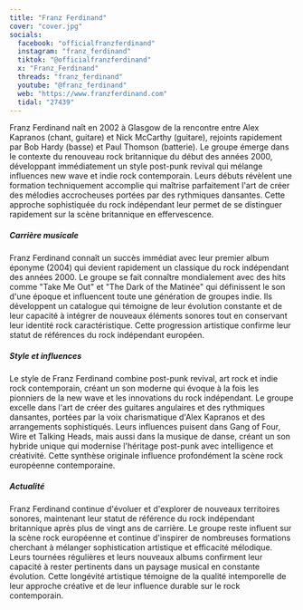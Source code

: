 ```yaml
---
title: "Franz Ferdinand"
cover: "cover.jpg"
socials:
  facebook: "officialfranzferdinand"
  instagram: "franz_ferdinand"
  tiktok: "@officialfranzferdinand"
  x: "Franz_Ferdinand"
  threads: "franz_ferdinand"
  youtube: "@franz_ferdinand"
  web: "https://www.franzferdinand.com"
  tidal: "27439"
---
```


Franz Ferdinand naît en 2002 à Glasgow de la rencontre entre Alex Kapranos (chant, guitare) et Nick McCarthy (guitare),
rejoints rapidement par Bob Hardy (basse) et Paul Thomson (batterie). Le groupe émerge dans le contexte du renouveau
rock britannique du début des années 2000, développant immédiatement un style post-punk revival qui mélange influences
new wave et indie rock contemporain. Leurs débuts révèlent une formation techniquement accomplie qui maîtrise
parfaitement l'art de créer des mélodies accrocheuses portées par des rythmiques dansantes. Cette approche sophistiquée
du rock indépendant leur permet de se distinguer rapidement sur la scène britannique en effervescence.

##### Carrière musicale

Franz Ferdinand connaît un succès immédiat avec leur premier album éponyme (2004) qui devient rapidement un classique du
rock indépendant des années 2000. Le groupe se fait connaître mondialement avec des hits comme "Take Me Out" et "The
Dark of the Matinée" qui définissent le son d'une époque et influencent toute une génération de groupes indie. Ils
développent un catalogue qui témoigne de leur évolution constante et de leur capacité à intégrer de nouveaux éléments
sonores tout en conservant leur identité rock caractéristique. Cette progression artistique confirme leur statut de
références du rock indépendant européen.

##### Style et influences

Le style de Franz Ferdinand combine post-punk revival, art rock et indie rock contemporain, créant un son moderne qui
évoque à la fois les pionniers de la new wave et les innovations du rock indépendant. Le groupe excelle dans l'art de
créer des guitares angulaires et des rythmiques dansantes, portées par la voix charismatique d'Alex Kapranos et des
arrangements sophistiqués. Leurs influences puisent dans Gang of Four, Wire et Talking Heads, mais aussi dans la musique
de danse, créant un son hybride unique qui modernise l'héritage post-punk avec intelligence et créativité. Cette
synthèse originale influence profondément la scène rock européenne contemporaine.

##### Actualité

Franz Ferdinand continue d'évoluer et d'explorer de nouveaux territoires sonores, maintenant leur statut de référence du
rock indépendant britannique après plus de vingt ans de carrière. Le groupe reste influent sur la scène rock européenne
et continue d'inspirer de nombreuses formations cherchant à mélanger sophistication artistique et efficacité mélodique.
Leurs tournées régulières et leurs nouveaux albums confirment leur capacité à rester pertinents dans un paysage musical
en constante évolution. Cette longévité artistique témoigne de la qualité intemporelle de leur approche créative et de
leur influence durable sur le rock contemporain.
